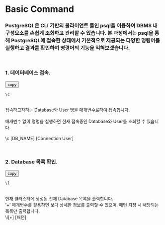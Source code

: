 # Basic Command
### PostgreSQL은 CLI 기반의 클라이언트 툴인 psql을 이용하여 DBMS 내 구성요소를 손쉽게 조회하고 관리할 수 있습니다. 본 과정에서는 psql을 통해 PostgreSQL에 접속한 상태에서 기본적으로 제공되는 다양한 명령어를 실행하고 결과를 확인하며 명령어의 기능을 익혀보겠습니다.

&nbsp;&nbsp;&nbsp;&nbsp;
### 1. 데이터베이스 접속.
<button onclick="copyCode(0)">copy</button>
```sql
\c 
```

&nbsp;  
접속하고자하는 Database와 User 명을 매개변수로하여 접속합니다.  
&nbsp;  
매개변수 없이 명령을 실행하면 현재 접속중인 Database와 User를 조회할 수 있습니다.  
&nbsp;  
\c [DB_NAME] [Connection User]


&nbsp;&nbsp;&nbsp;&nbsp;
### 2. Database 목록 확인.
<button onclick="copyCode(1)">copy</button>
```sql
\l 
```

&nbsp;  
현재 클러스터에 생성된 전체 Database 목록을 출력합니다.
&nbsp;  
'+' 매개변수를 활용하면 보다 상세한 정보를 출력할 수 있으며, 패턴 지정 시 해당되는 목록만 출력합니다.
&nbsp;  
\l[+] [패턴]



